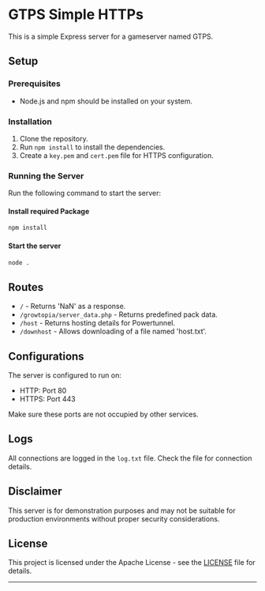 # GTPS Simple HTTPs

This is a simple Express server for a gameserver named GTPS.

## Setup

### Prerequisites

- Node.js and npm should be installed on your system.

### Installation

1. Clone the repository.
2. Run `npm install` to install the dependencies.
3. Create a `key.pem` and `cert.pem` file for HTTPS configuration.

### Running the Server

Run the following command to start the server:

#### Install required Package 
```bash
npm install
```

#### Start the server
```bash
node .
```

## Routes

- `/` - Returns 'NaN' as a response.
- `/growtopia/server_data.php` - Returns predefined pack data.
- `/host` - Returns hosting details for Powertunnel.
- `/downhost` - Allows downloading of a file named 'host.txt'.

## Configurations

The server is configured to run on:

- HTTP: Port 80
- HTTPS: Port 443

Make sure these ports are not occupied by other services.

## Logs

All connections are logged in the `log.txt` file. Check the file for connection details.

## Disclaimer

This server is for demonstration purposes and may not be suitable for production environments without proper security considerations.

## License

This project is licensed under the Apache License - see the [LICENSE](LICENSE) file for details.

---
